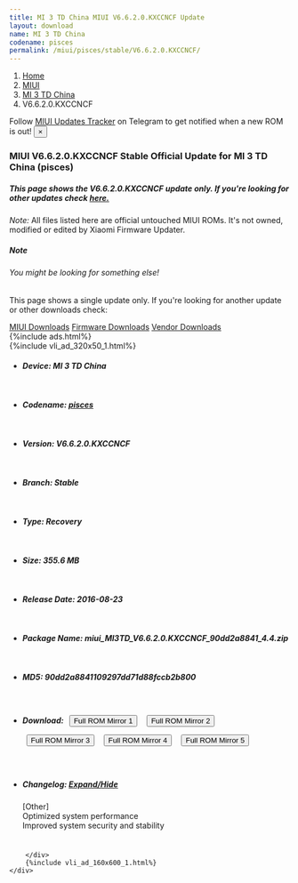 ```yaml
---
title: MI 3 TD China MIUI V6.6.2.0.KXCCNCF Update
layout: download
name: MI 3 TD China
codename: pisces
permalink: /miui/pisces/stable/V6.6.2.0.KXCCNCF/
---
```

<nav aria-label="breadcrumb">
    <ol class="breadcrumb">
        <li class="breadcrumb-item"><a href="/">Home</a></li>
        <li class="breadcrumb-item"><a href="/miui/">MIUI</a></li>
        <li class="breadcrumb-item"><a href="/miui/pisces/">MI 3 TD China</a></li>
        <li class="breadcrumb-item active" aria-current="page">V6.6.2.0.KXCCNCF</li>
    </ol>
</nav>
<div class="alert alert-primary alert-dismissible fade show" role="alert">
    Follow <a href="https://t.me/MIUIUpdatesTracker" class="alert-link">MIUI Updates Tracker</a> on Telegram to get
    notified when a new ROM is out!
    <button type="button" class="close" data-dismiss="alert" aria-label="Close">
        <span aria-hidden="true">&times;</span>
    </button>
</div>
<div class="col-12 mx-auto">
    <h3 class="title bg-light p-2 rounded">MIUI V6.6.2.0.KXCCNCF Stable Official Update for MI 3 TD China (pisces)</h3>
    <h5>This page shows the V6.6.2.0.KXCCNCF update only. If you're looking for other updates check
        <a href="/miui/pisces/">here.</a></h5>
    <p><i>Note: </i>All files listed here are official untouched MIUI ROMs.
        It's not owned, modified or edited by Xiaomi Firmware Updater.</p>
    <div class="card">
        <div class="card-body">
            <h5 class="card-title">Note</h5>
            <h6 class="card-subtitle mb-2 text-muted">You might be looking for something else!</h6>
            <p class="card-text">This page shows a single update only.
                If you're looking for another update or other downloads check:</p>
            <a href="/miui/" class="card-link">MIUI Downloads</a>
            <a href="/firmware/" class="card-link">Firmware Downloads</a>
            <a href="/vendor/" class="card-link">Vendor Downloads</a>
        </div>
    </div>
    {%include ads.html%}
    <div class="row justify-content-center">
        <div class="col-10" id="downloads">
                    <div class="card card-body">
            {%include vli_ad_320x50_1.html%}
            <ul class="list-unstyled">
                <li style="padding-bottom: 10px;">
                    <h5><b>Device: </b>MI 3 TD China</h5>
                </li>
                <li style="padding-bottom: 10px;">
                    <h5><b>Codename: </b> <a href="/miui/pisces/" target="_blank">pisces</a> </h5>
                </li>
                <li style="padding-bottom: 10px;">
                    <h5><b>Version: </b>V6.6.2.0.KXCCNCF</h5>
                </li>
                <li style="padding-bottom: 10px;">
                    <h5><b>Branch: </b>Stable</h5>
                </li>
                <li style="padding-bottom: 10px;">
                    <h5><b>Type: </b>Recovery</h5>
                </li>
                <li style="padding-bottom: 10px;">
                    <h5><b>Size: </b>355.6 MB</h5>
                </li>
                <li style="padding-bottom: 10px;">
                    <h5><b>Release Date: </b>2016-08-23</h5>
                </li>
                <li style="padding-bottom: 10px;">
                    <h5><b>Package Name: </b><span id="filename" class="text-dark">miui_MI3TD_V6.6.2.0.KXCCNCF_90dd2a8841_4.4.zip</span></h5>
                </li>
                <li style="padding-bottom: 10px;">
                    <h5><b>MD5: </b><span id="md5" class="text-muted">90dd2a8841109297dd71d88fccb2b800</span></h5>
                </li>
                <li style="padding-bottom: 10px;">
                    <h5><b>Download: </b> <button type="button" id="download" class="btn btn-primary" style="margin: 7px;" onclick="window.open('https://cdn-ota.azureedge.net/V6.6.2.0.KXCCNCF/miui_MI3TD_V6.6.2.0.KXCCNCF_90dd2a8841_4.4.zip', '_blank');"><i class="fa fa-download"></i> Full ROM Mirror 1</button> <button type="button" id="download" class="btn btn-primary" style="margin: 7px;" onclick="window.open('https://cdnorg.d.miui.com/V6.6.2.0.KXCCNCF/miui_MI3TD_V6.6.2.0.KXCCNCF_90dd2a8841_4.4.zip', '_blank');"><i class="fa fa-download"></i> Full ROM Mirror 2</button> <button type="button" id="download" class="btn btn-primary" style="margin: 7px;" onclick="window.open('https://bn.d.miui.com/V6.6.2.0.KXCCNCF/miui_MI3TD_V6.6.2.0.KXCCNCF_90dd2a8841_4.4.zip', '_blank');"><i class="fa fa-download"></i> Full ROM Mirror 3</button> <button type="button" id="download" class="btn btn-primary" style="margin: 7px;" onclick="window.open('https://bigota.d.miui.com/V6.6.2.0.KXCCNCF/miui_MI3TD_V6.6.2.0.KXCCNCF_90dd2a8841_4.4.zip', '_blank');"><i class="fa fa-download"></i> Full ROM Mirror 4</button> <button type="button" id="download" class="btn btn-primary" style="margin: 7px;" onclick="window.open('https://hugeota.d.miui.com/V6.6.2.0.KXCCNCF/miui_MI3TD_V6.6.2.0.KXCCNCF_90dd2a8841_4.4.zip', '_blank');"><i class="fa fa-download"></i> Full ROM Mirror 5</button></h5>
                </li>
                <li style="padding-bottom: 10px;">
                    <h5><b>Changelog: </b><a href="#pisces_1_changelog" data-toggle="collapse" role="button"
                            aria-expanded="false" aria-controls="pisces_1_changelog"> <i class="fa fa-arrow-down"
                                aria-hidden="true"></i> Expand/Hide</a></h5>
                    <div class="collapse" id="pisces_1_changelog">
                        <p id="changelog_text">[Other]<br>Optimized system performance<br>Improved system security and stability</p>
                    </div>
                </li>
            </ul>
        </div>

        </div>
        {%include vli_ad_160x600_1.html%}
    </div>
</div>
